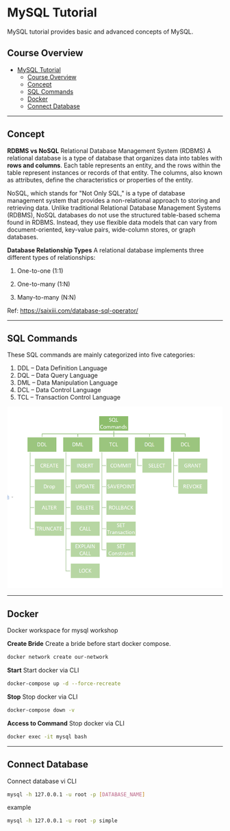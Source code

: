 # MySQL Tutorial

MySQL tutorial provides basic and advanced concepts of MySQL.

## Course Overview

- [MySQL Tutorial](#mysql-tutorial)
  - [Course Overview](#course-overview)
  - [Concept](#concept)
  - [SQL Commands](#sql-commands)
  - [Docker](#docker)
  - [Connect Database](#connect-database)

---

## Concept

**RDBMS vs NoSQL**
Relational Database Management System (RDBMS)
A relational database is a type of database that organizes data into tables with **rows and columns**. Each table represents an entity, and the rows within the table represent instances or records of that entity. The columns, also known as attributes, define the characteristics or properties of the entity.

NoSQL, which stands for "Not Only SQL," is a type of database management system that provides a non-relational approach to storing and retrieving data. Unlike traditional Relational Database Management Systems (RDBMS), NoSQL databases do not use the structured table-based schema found in RDBMS. Instead, they use flexible data models that can vary from document-oriented, key-value pairs, wide-column stores, or graph databases.

**Database Relationship Types**
A relational database implements three different types of relationships:

1. One-to-one (1:1)

2. One-to-many (1:N)

3. Many-to-many (N:N)

Ref: <https://saixiii.com/database-sql-operator/>

---

## SQL Commands

These SQL commands are mainly categorized into five categories:

1. DDL – Data Definition Language
2. DQL – Data Query Language
3. DML – Data Manipulation Language
4. DCL – Data Control Language
5. TCL – Transaction Control Language

![Five categories of SQL commands.](../images/sql-command.png)

---

## Docker

Docker workspace for mysql workshop

**Create Bride**
Create a bride before start docker compose.

```bash
docker network create our-network
```

**Start**
Start docker via CLI

```bash
docker-compose up -d --force-recreate
```

**Stop**
Stop docker via CLI

```bash
docker-compose down -v
```

**Access to Command**
Stop docker via CLI

```bash
docker exec -it mysql bash
```

---

## Connect Database

Connect database vi CLI

```bash
mysql -h 127.0.0.1 -u root -p [DATABASE_NAME]
```

example

```bash
mysql -h 127.0.0.1 -u root -p simple
```
